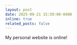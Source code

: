 ```yaml
---
layout: post
date: 2025-09-21 15:59:00-0400
inline: true
related_posts: false
---
```


My personal website is online!
